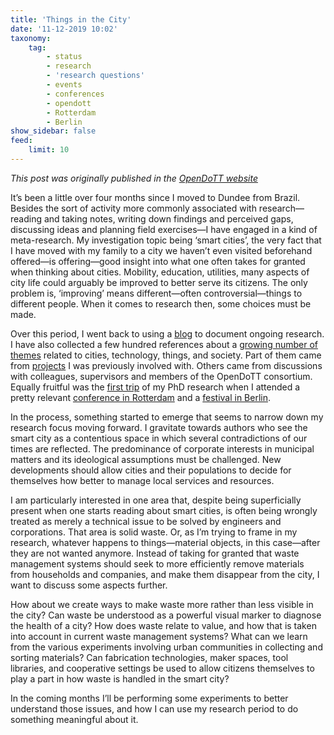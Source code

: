 ```yaml
---
title: 'Things in the City'
date: '11-12-2019 10:02'
taxonomy:
    tag:
        - status
        - research
        - 'research questions'
        - events
        - conferences
        - opendott
        - Rotterdam
        - Berlin
show_sidebar: false
feed:
    limit: 10
---
```


*This post was originally published in the [OpenDoTT website](https://opendott.org/posts/things-in-the-city/)*

It’s been a little over four months since I moved to Dundee from Brazil. Besides the sort of activity more commonly associated with research—reading and taking notes, writing down findings and perceived gaps, discussing ideas and planning field exercises—I have engaged in a kind of meta-research. My investigation topic being ‘smart cities’, the very fact that I have moved with my family to a city we haven’t even visited beforehand offered—is offering—good insight into what one often takes for granted when thinking about cities. Mobility, education, utilities, many aspects of city life could arguably be improved to better serve its citizens. The only problem is, ‘improving’ means different—often controversial—things to different people. When it comes to research then, some choices must be made.

Over this period, I went back to using a [blog](../) to document ongoing research. I have also collected a few hundred references about a [growing number of themes](../an-updated-topic-selection) related to cities, technology, things, and society. Part of them came from [projects](../../stuff) I was previously involved with. Others came from discussions with colleagues, supervisors and members of the OpenDoTT consortium. Equally fruitful was the [first trip](../first-research-trip) of my PhD research when I attended a pretty relevant [conference in Rotterdam](../beyond-smart-cities-today) and a [festival in Berlin](../reparatur-festival-2019).

In the process, something started to emerge that seems to narrow down my research focus moving forward. I gravitate towards authors who see the smart city as a contentious space in which several contradictions of our times are reflected. The predominance of corporate interests in municipal matters and its ideological assumptions must be challenged. New developments should allow cities and their populations to decide for themselves how better to manage local services and resources.

I am particularly interested in one area that, despite being superficially present when one starts reading about smart cities, is often being wrongly treated as merely a technical issue to be solved by engineers and corporations. That area is solid waste. Or, as I’m trying to frame in my research, whatever happens to things—material objects, in this case—after they are not wanted anymore. Instead of taking for granted that waste management systems should seek to more efficiently remove materials from households and companies, and make them disappear from the city, I want to discuss some aspects further.

How about we create ways to make waste more rather than less visible in the city? Can waste be understood as a powerful visual marker to diagnose the health of a city? How does waste relate to value, and how that is taken into account in current waste management systems? What can we learn from the various experiments involving urban communities in collecting and sorting materials? Can fabrication technologies, maker spaces, tool libraries, and cooperative settings be used to allow citizens themselves to play a part in how waste is handled in the smart city?

In the coming months I’ll be performing some experiments to better understand those issues, and how I can use my research period to do something meaningful about it.